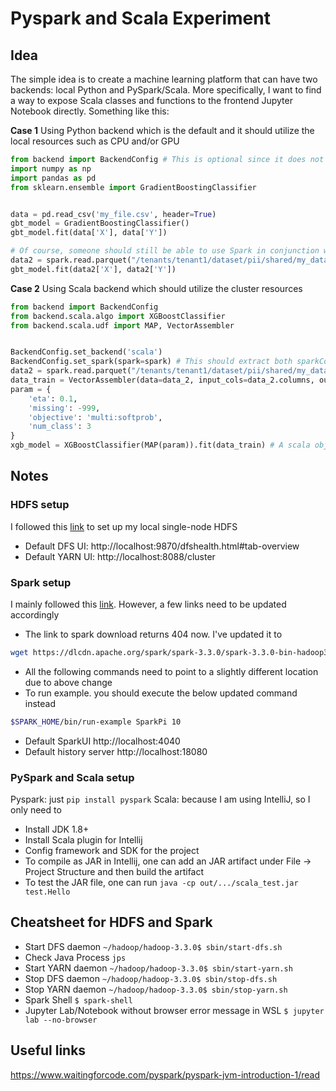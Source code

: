 # Pyspark and Scala Experiment

## Idea
The simple idea is to create a machine learning platform that can have two backends: local Python and PySpark/Scala. More specifically, I want to find a way to expose Scala classes and functions to the frontend Jupyter Notebook directly. Something like this:

**Case 1** Using Python backend which is the default and it should utilize the local resources such as CPU and/or GPU
```python
from backend import BackendConfig # This is optional since it does not do anything
import numpy as np
import pandas as pd
from sklearn.ensemble import GradientBoostingClassifier


data = pd.read_csv('my_file.csv', header=True)
gbt_model = GradientBoostingClassifier()
gbt_model.fit(data['X'], data['Y'])

# Of course, someone should still be able to use Spark in conjunction with Python
data2 = spark.read.parquet("/tenants/tenant1/dataset/pii/shared/my_data.parquet").toPandas()
gbt_model.fit(data2['X'], data2['Y'])

``` 
**Case 2** Using Scala backend which should utilize the cluster resources
```python
from backend import BackendConfig
from backend.scala.algo import XGBoostClassifier
from backend.scala.udf import MAP, VectorAssembler


BackendConfig.set_backend('scala')
BackendConfig.set_spark(spark=spark) # This should extract both sparkContext and active JVM
data2 = spark.read.parquet("/tenants/tenant1/dataset/pii/shared/my_data.parquet")
data_train = VectorAssembler(data=data_2, input_cols=data_2.columns, output_cols='features')
param = {
    'eta': 0.1,
    'missing': -999,
    'objective': 'multi:softprob',
    'num_class': 3
}
xgb_model = XGBoostClassifier(MAP(param)).fit(data_train) # A scala object

``` 

## Notes
### HDFS setup
I followed this [link](https://kontext.tech/article/445/install-hadoop-330-on-windows-10-using-wsl) to set up my local single-node HDFS
* Default DFS UI: http://localhost:9870/dfshealth.html#tab-overview
* Default YARN UI: http://localhost:8088/cluster
### Spark setup
I mainly followed this [link](https://kontext.tech/article/560/apache-spark-301-installation-on-linux-guide). However, a few links need to be updated accordingly
* The link to spark download returns 404 now. I've updated it to
```bash
wget https://dlcdn.apache.org/spark/spark-3.3.0/spark-3.3.0-bin-hadoop3.tgz
```
* All the following commands need to point to a slightly different location due to above change
* To run example. you should execute the below updated command instead
```bash
$SPARK_HOME/bin/run-example SparkPi 10
```
* Default SparkUI http://localhost:4040
* Default history server http://localhost:18080
### PySpark and Scala setup
Pyspark: just `pip install pyspark`
Scala: because I am using IntelliJ, so I only need to 
* Install JDK 1.8+
* Install Scala plugin for Intellij
* Config framework and SDK for the project
* To compile as JAR in Intellij, one can add an JAR artifact under File -> Project Structure and then build the 
  artifact
* To test the JAR file, one can run `java -cp out/.../scala_test.jar test.Hello`
## Cheatsheet for HDFS and Spark
* Start DFS daemon `~/hadoop/hadoop-3.3.0$ sbin/start-dfs.sh`
* Check Java Process `jps`
* Start YARN daemon `~/hadoop/hadoop-3.3.0$ sbin/start-yarn.sh`
* Stop DFS daemon `~/hadoop/hadoop-3.3.0$ sbin/stop-dfs.sh`
* Stop YARN daemon `~/hadoop/hadoop-3.3.0$ sbin/stop-yarn.sh`
* Spark Shell `$ spark-shell`
* Jupyter Lab/Notebook without browser error message in WSL `$ jupyter lab --no-browser`
## Useful links
https://www.waitingforcode.com/pyspark/pyspark-jvm-introduction-1/read
